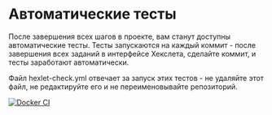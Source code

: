 # Автоматические тесты

После завершения всех шагов в проекте, вам станут доступны автоматические тесты. Тесты запускаются на каждый коммит - после завершения всех заданий в интерфейсе Хекслета, сделайте коммит, и тесты заработают автоматически.

Файл hexlet-check.yml отвечает за запуск этих тестов - не удаляйте этот файл, не редактируйте его и не переименовывайте репозиторий.

[![Docker CI](https://github.com/generalitalics/devops-for-programmers-project-lvl1/actions/workflows/push.yml/badge.svg)](https://githubcom/generalitalics/devops-for-programmers-project-lvl1/actions/workflows/push.yml)